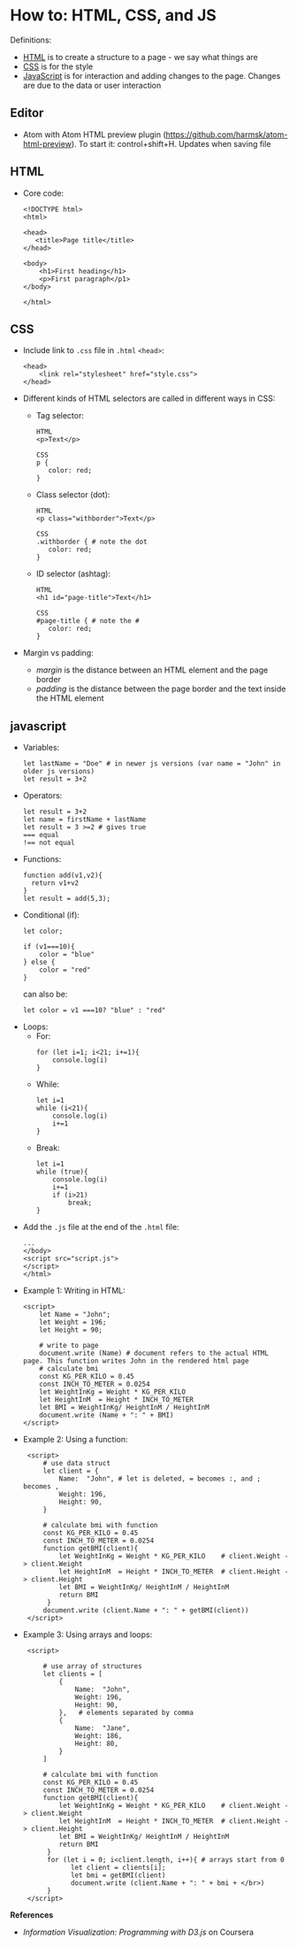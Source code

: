 # How to: HTML, CSS, and JS

Definitions:  
- [HTML](#html) is to create a structure to a page - we say what things are   
- [CSS](#css) is for the style  
- [JavaScript](#javascript) is for interaction and adding changes to the page. Changes are due to the data or user interaction 

## Editor
- Atom with Atom HTML preview plugin (https://github.com/harmsk/atom-html-preview). To start it: control+shift+H. Updates when saving file


## HTML   
- Core code:   

  ```
  <!DOCTYPE html>
  <html>
  
  <head>
     <title>Page title</title>
  </head>
  
  <body>
      <h1>First heading</h1>
      <p>First paragraph</p1>
  </body>
  
  </html>
  ```

## CSS  

- Include link to `.css` file in `.html` `<head>`:  
  ```
  <head> 
      <link rel="stylesheet" href="style.css">
  </head>
  ```

- Different kinds of HTML selectors are called in different ways in CSS:  
  - Tag selector:   
    ```
    HTML
    <p>Text</p>
    
    CSS
    p {
       color: red;
    }
    ```  
  - Class selector (dot):  
    ```
    HTML
    <p class="withborder">Text</p>
    
    CSS
    .withborder { # note the dot
       color: red;
    }
    ``` 
  - ID selector (ashtag):  
    ```
    HTML
    <h1 id="page-title">Text</h1>
    
    CSS
    #page-title { # note the #
       color: red;
    }
    ```   
    
- Margin vs padding:  
  - *margin* is the distance between an HTML element and the page border  
  - *padding* is the distance between the page border and the text inside the HTML element  

## javascript    
- Variables:  
  ```
  let lastName = "Doe" # in newer js versions (var name = "John" in older js versions)  
  let result = 3+2 
  ```
- Operators:  
  ```
  let result = 3+2  
  let name = firstName + lastName
  let result = 3 >=2 # gives true
  === equal
  !== not equal
  ```
- Functions:    
  ```
  function add(v1,v2){
    return v1+v2
  }
  let result = add(5,3);
  ```  
- Conditional (if):  
  ```
  let color;
  
  if (v1===10){ 
      color = "blue"
  } else {
      color = "red"
  }
  ```
  can also be:
  ```
  let color = v1 ===10? "blue" : "red" 
  ```  
- Loops:    
  - For: 
    ```
    for (let i=1; i<21; i+=1){
        console.log(i)
    }
    ```  
  - While:  
    ```
    let i=1  
    while (i<21){
        console.log(i) 
        i+=1
    }
    ```  
  - Break:  
    ```
    let i=1  
    while (true){
        console.log(i) 
        i+=1 
        if (i>21)  
            break;
    }
    ```
 - Add the `.js` file at the end of the `.html` file:  
   ```
   ...
   </body>  
   <script src="script.js">
   </script>  
   </html>
   ```  
 - Example 1: Writing in HTML:  
   ```
   <script>  
       let Name = "John";
       let Weight = 196;  
       let Height = 90;
       
       # write to page
       document.write (Name) # document refers to the actual HTML page. This function writes John in the rendered html page   
       # calculate bmi
       const KG_PER_KILO = 0.45
       const INCH_TO_METER = 0.0254  
       let WeightInKg = Weight * KG_PER_KILO
       let HeightInM  = Height * INCH_TO_METER  
       let BMI = WeightInKg/ HeightInM / HeightInM
       document.write (Name + ": " + BMI)
   </script>  
   ```    
- Example 2: Using a function:    
  ```
   <script>  
       # use data struct
       let client = { 
           Name:  "John", # let is deleted, = becomes :, and ; becomes ,
           Weight: 196,  
           Height: 90,
       }
       
       # calculate bmi with function
       const KG_PER_KILO = 0.45
       const INCH_TO_METER = 0.0254  
       function getBMI(client){
           let WeightInKg = Weight * KG_PER_KILO    # client.Weight -> client.Weight
           let HeightInM  = Height * INCH_TO_METER  # client.Height -> client.Height
           let BMI = WeightInKg/ HeightInM / HeightInM  
           return BMI
        }
       document.write (client.Name + ": " + getBMI(client))
   </script>  
   ```    
- Example 3: Using arrays and loops:    
  ```
   <script>  

       # use array of structures 
       let clients = [
           { 
               Name:  "John", 
               Weight: 196,  
               Height: 90,
           },   # elements separated by comma
           { 
               Name:  "Jane", 
               Weight: 186,  
               Height: 80,
           }
       ]

       # calculate bmi with function
       const KG_PER_KILO = 0.45
       const INCH_TO_METER = 0.0254  
       function getBMI(client){
           let WeightInKg = Weight * KG_PER_KILO    # client.Weight -> client.Weight
           let HeightInM  = Height * INCH_TO_METER  # client.Height -> client.Height
           let BMI = WeightInKg/ HeightInM / HeightInM  
           return BMI
        }
        for (let i = 0; i<client.length, i++){ # arrays start from 0
              let client = clients[i];
              let bmi = getBMI(client)
              document.write (client.Name + ": " + bmi + </br>)
        }
   </script>  
   ```    
 
   
**References**  
- *Information Visualization: Programming with D3.js* on Coursera  
 
